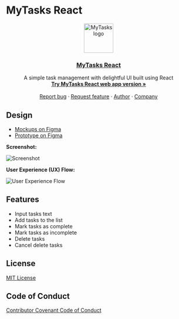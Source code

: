 # MyTasks React

<p align="center">
    <a href="https://mytasks-react.mhaidarhanif.com">
        <img src="./images/mytasks-logo.png" alt="MyTasks logo" height="80">
        <h3 align="center">MyTasks React</h3>
    </a>
    <p align="center">A simple task management with delightful UI built using React
        <br>
        <a href="https://mytasks-react.mhaidarhanif.com">
            <strong>Try MyTasks React web app version »</strong>
        </a>
        <br>
        <br>
        <a href="https://github.com/mhaidarh/mytasks-react/issues/new?template=bug.md">Report bug</a> ·
        <a href="https://github.com/mhaidarh/mytasks-react/issues/new?template=feature.md&labels=feature">Request feature</a> ·
        <a href="https://mhaidarhanif.com">Author</a> ·
        <a href="https://impactbyte.com">Company</a>
    </p>
</p>

## Design

- [Mockups on Figma](https://www.figma.com/file/fuNjneenEJZgfFRlGCe0aCtp/MyTasks?node-id=9%3A307)
- [Prototype on Figma](https://www.figma.com/proto/fuNjneenEJZgfFRlGCe0aCtp/MyTasks?node-id=9%3A254&scaling=scale-down)

**Screenshot:**

![Screenshot](./images/screenshot.png)

**User Experience (UX) Flow:**

![User Experience Flow](./images/uxflow.png)

## Features

- Input tasks text
- Add tasks to the list
- Mark tasks as complete
- Mark tasks as incomplete
- Delete tasks
- Cancel delete tasks

## License

[MIT License](./LICENSE)

## Code of Conduct

[Contributor Covenant Code of Conduct](./CODE_OF_CONDUCT.md)
